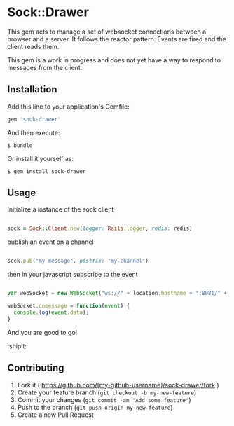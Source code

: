 # Sock::Drawer

This gem acts to manage a set of websocket connections between a browser and a server.
It follows the reactor pattern. Events are fired and the client reads them.

This gem is a work in progress and does not yet have a way to respond to messages from the client.

## Installation

Add this line to your application's Gemfile:

```ruby
gem 'sock-drawer'
```

And then execute:

    $ bundle

Or install it yourself as:

    $ gem install sock-drawer

## Usage

Initialize a instance of the sock client

```Ruby

sock = Sock::Client.new(logger: Rails.logger, redis: redis)


```

publish an event on a channel

```Ruby

sock.pub("my message", postfix: "my-channel")

```

then in your javascript subscribe to the event

```javascript

var webSocket = new WebSocket("ws://" + location.hostname + ":8081/" + "my-channel");

webSocket.onmessage = function(event) {
  console.log(event.data);
}


```

And you are good to go!

:shipit:


## Contributing

1. Fork it ( https://github.com/[my-github-username]/sock-drawer/fork )
2. Create your feature branch (`git checkout -b my-new-feature`)
3. Commit your changes (`git commit -am 'Add some feature'`)
4. Push to the branch (`git push origin my-new-feature`)
5. Create a new Pull Request
